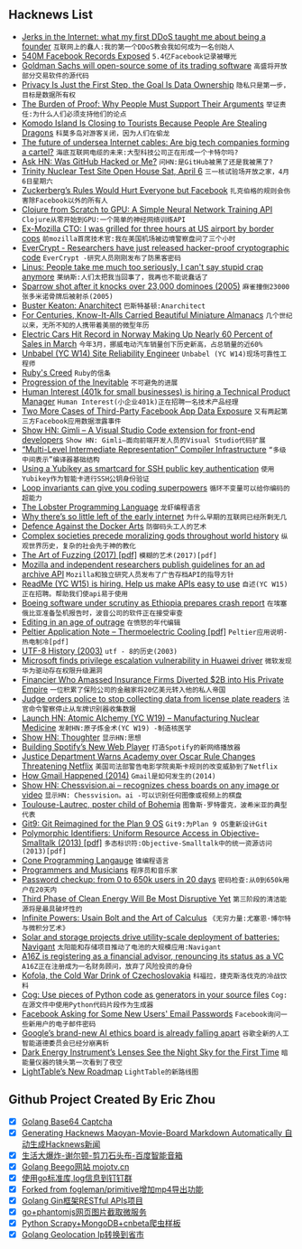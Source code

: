 ## Hacknews List


- [Jerks in the Internet: what my first DDoS taught me about being a founder](https://sergiomattei.com/posts/handling-the-jerks/)  `互联网上的蠢人:我的第一个DDoS教会我如何成为一名创始人`
- [540M Facebook Records Exposed](https://techcrunch.com/2019/04/03/facebook-records-exposed-server/)  `5.4亿Facebook记录被曝光`
- [Goldman Sachs will open-source some of its trading software](https://www.wsj.com/articles/goldmans-trading-floor-is-going-open-source-kind-of-11554285602)  `高盛将开放部分交易软件的源代码`
- [Privacy Is Just the First Step, the Goal Is Data Ownership](https://thetoolsweneed.com/privacy-is-just-the-first-step-the-goal-is-data-ownership/)  `隐私只是第一步，目标是数据所有权`
- [The Burden of Proof: Why People Must Support Their Arguments](https://effectiviology.com/burden-of-proof/)  `举证责任:为什么人们必须支持他们的论点`
- [Komodo Island Is Closing to Tourists Because People Are Stealing Dragons](https://www.travelandleisure.com/travel-news/indonesia-closing-island-protecting-endangered-komodo-dragons)  `科莫多岛对游客关闭，因为人们在偷龙`
- [The future of undersea Internet cables: Are big tech companies forming a cartel?](https://blog.apnic.net/2019/04/03/the-future-of-undersea-internet-cables-are-big-tech-companies-forming-a-cartel/)  `海底互联网电缆的未来:大型科技公司正在形成一个卡特尔吗?`
- [Ask HN: Was GitHub Hacked or Me?](item?id=19566075)  `问HN:是GitHub被黑了还是我被黑了?`
- [Trinity Nuclear Test Site Open House Sat, April 6](https://www.wsmr.army.mil/Trinity/Pages/Home.aspx)  `三一核试验场开放之家，4月6日星期六`
- [Zuckerberg’s Rules Would Hurt Everyone but Facebook](https://www.bloomberg.com/opinion/articles/2019-04-02/zuckerberg-op-ed-new-rules-would-hurt-everyone-but-facebook)  `扎克伯格的规则会伤害除Facebook以外的所有人`
- [Clojure from Scratch to GPU: A Simple Neural Network Training API](https://dragan.rocks/articles/19/Deep-Learning-in-Clojure-From-Scratch-to-GPU-12-A-Simple-Neural-Network-Training-API)  `Clojure从零开始到GPU:一个简单的神经网络训练API`
- [Ex-Mozilla CTO: I was grilled for three hours at US airport by border cops](https://www.theregister.co.uk/2019/04/02/us_border_patrol_search_demand_mozilla_cto/)  `前mozilla首席技术官:我在美国机场被边境警察盘问了三个小时`
- [EverCrypt - Researchers have just released hacker-proof cryptographic code](https://www.quantamagazine.org/how-the-evercrypt-library-creates-hacker-proof-cryptography-20190402/)  `EverCrypt -研究人员刚刚发布了防黑客密码`
- [Linus: People take me much too seriously, I can&#39;t say stupid crap anymore](https://www.zdnet.com/article/linus-torvalds-people-take-me-much-too-seriously-i-cant-say-stupid-crap-anymore/)  `莱纳斯:人们太把我当回事了，我再也不能说蠢话了`
- [Sparrow shot after it knocks over 23,000 dominoes (2005)](https://web.archive.org/web/20051126145855/http://www.dodemus.nl/)  `麻雀撞倒23000张多米诺骨牌后被射杀(2005)`
- [Buster Keaton: Anarchitect](http://www.lapsuslima.com/buster-keaton-anarchitect/)  `巴斯特基顿:Anarchitect`
- [For Centuries, Know-It-Alls Carried Beautiful Miniature Almanacs](https://www.atlasobscura.com/articles/miniature-almanacs)  `几个世纪以来，无所不知的人携带着美丽的微型年历`
- [Electric Cars Hit Record in Norway Making Up Nearly 60 Percent of Sales in March](https://www.npr.org/2019/04/02/709131281/electric-cars-hit-record-in-norway-making-up-nearly-60-of-sales-in-march?t=1554317167022)  `今年3月，挪威电动汽车销量创下历史新高，占总销量的近60%`
- [Unbabel (YC W14) Site Reliability Engineer](https://jobs.lever.co/unbabel/58d42ff2-398a-487e-9e71-5e4087f6a429)  `Unbabel (YC W14)现场可靠性工程师`
- [Ruby&#39;s Creed](https://metaredux.com/posts/2019/04/02/ruby-s-creed.html)  `Ruby的信条`
- [Progression of the Inevitable](https://kk.org/thetechnium/progression-of/)  `不可避免的进展`
- [Human Interest (401k for small businesses) is hiring a Technical Product Manager](https://humaninterest.com/careers)  `Human Interest(小企业401k)正在招聘一名技术产品经理`
- [Two More Cases of Third-Party Facebook App Data Exposure](https://www.upguard.com/breaches/facebook-user-data-leak)  `又有两起第三方Facebook应用数据泄露事件`
- [Show HN: Gimli – A Visual Studio Code extension for front-end developers](https://gimli.app/)  `Show HN: Gimli—面向前端开发人员的Visual Studio代码扩展`
- [“Multi-Level Intermediate Representation” Compiler Infrastructure](https://github.com/tensorflow/mlir)  `“多级中间表示”编译器基础结构`
- [Using a Yubikey as smartcard for SSH public key authentication](http://www.undeadly.org/cgi?action=article;sid=20190302235509)  `使用Yubikey作为智能卡进行SSH公钥身份验证`
- [Loop invariants can give you coding superpowers](https://yourbasic.org/algorithms/loop-invariants-explained/)  `循环不变量可以给你编码的超能力`
- [The Lobster Programming Language](http://strlen.com/lobster/)  `龙虾编程语言`
- [Why there’s so little left of the early internet](http://www.bbc.com/future/story/20190401-why-theres-so-little-left-of-the-early-internet)  `为什么早期的互联网已经所剩无几`
- [Defence Against the Docker Arts](https://blog.heroku.com/defence-against-the-docker-arts)  `防御码头工人的艺术`
- [Complex societies precede moralizing gods throughout world history](https://www.archaeology.wiki/blog/2019/03/28/complex-societies-precede-moralizing-gods-throughout-world-history/)  `纵观世界历史，复杂的社会先于神的教化`
- [The Art of Fuzzing (2017) [pdf]](https://sec-consult.com/wp-content/uploads/files/vulnlab/the_art_of_fuzzing_slides.pdf)  `模糊的艺术(2017)[pdf]`
- [Mozilla and independent researchers publish guidelines for an ad archive API](https://blog.mozilla.org/blog/2019/03/27/facebook-and-google-this-is-what-an-effective-ad-archive-api-looks-like/)  `Mozilla和独立研究人员发布了广告存档API的指导方针`
- [ReadMe (YC W15) is hiring. Help us make APIs easy to use](http://readme.io/careers)  `自述(YC W15)正在招聘。帮助我们使api易于使用`
- [Boeing software under scrutiny as Ethiopia prepares crash report](https://www.reuters.com/article/us-ethiopia-airplane-software/exclusive-boeing-software-engaged-repeatedly-before-crash-sources-idUSKCN1RF0YU)  `在埃塞俄比亚准备坠机报告时，波音公司的软件正在接受审查`
- [Editing in an age of outrage](https://www.ft.com/content/7d47be7e-4efb-11e9-b401-8d9ef1626294)  `在愤怒的年代编辑`
- [Peltier Application Note – Thermoelectric Cooling [pdf]](https://www.cui.com/catalog/resource/peltier-app-note.pdf)  `Peltier应用说明-热电制冷[pdf]`
- [UTF-8 History (2003)](https://www.cl.cam.ac.uk/~mgk25/ucs/utf-8-history.txt)  `utf - 8的历史(2003)`
- [Microsoft finds privilege escalation vulnerability in Huawei driver](https://www.microsoft.com/security/blog/2019/03/25/from-alert-to-driver-vulnerability-microsoft-defender-atp-investigation-unearths-privilege-escalation-flaw/)  `微软发现华为驱动存在权限升级漏洞`
- [Financier Who Amassed Insurance Firms Diverted $2B into His Private Empire](https://www.wsj.com/articles/financier-who-amassed-insurance-firms-diverted-2-billion-into-his-private-empire-11551367856)  `一位积累了保险公司的金融家将20亿美元转入他的私人帝国`
- [Judge orders police to stop collecting data from license plate readers](https://www.washingtonpost.com/crime-law/2019/04/02/judge-orders-fairfax-police-stop-collecting-data-license-plate-readers)  `法官命令警察停止从车牌识别器收集数据`
- [Launch HN: Atomic Alchemy (YC W19) – Manufacturing Nuclear Medicine](item?id=19565224)  `发射HN:原子炼金术(YC W19) -制造核医学`
- [Show HN: Thoughter](https://aytwit.com/thoughter)  `显示HN:思想`
- [Building Spotify’s New Web Player](https://labs.spotify.com/2019/03/25/building-spotifys-new-web-player/)  `打造Spotify的新网络播放器`
- [Justice Department Warns Academy over Oscar Rule Changes Threatening Netflix](https://variety.com/2019/politics/news/doj-oscar-rules-changes-netflix-1203178413/)  `美国司法部警告电影学院奥斯卡规则的改变威胁到了Netflix`
- [How Gmail Happened (2014)](http://time.com/43263/gmail-10th-anniversary/)  `Gmail是如何发生的(2014)`
- [Show HN: Chessvision.ai – recognizes chess boards on any image or video](https://chessvision.ai/)  `显示HN: Chessvision。ai -可以识别任何图像或视频上的棋盘`
- [Toulouse-Lautrec, poster child of Bohemia](https://spectator.us/toulouse-lautrec-poster-child/)  `图鲁斯·罗特雷克，波希米亚的典型代表`
- [Git9: Git Reimagined for the Plan 9 OS](https://bitbucket.org/oridb/git9)  `Git9:为Plan 9 OS重新设计Git`
- [Polymorphic Identifiers: Uniform Resource Access in Objective-Smalltalk (2013) [pdf]](https://www.hpi.uni-potsdam.de/hirschfeld/publications/media/WeiherHirschfeld_2013_PolymorphicIdentifiersUniformResourceAccessInObjectiveSmalltalk_AcmDL.pdf)  `多态标识符:Objective-Smalltalk中的统一资源访问(2013)[pdf]`
- [Cone Programming Langauge](http://cone.jondgoodwin.com)  `锥编程语言`
- [Programmers and Musicians](https://jacobobryant.com/post/2019/practice/)  `程序员和音乐家`
- [Password checkup: from 0 to 650k users in 20 days](https://elie.net/blog/security/password-checkup-from-0-to-650-000-users-in-20-days/)  `密码检查:从0到650k用户在20天内`
- [Third Phase of Clean Energy Will Be Most Disruptive Yet](http://rameznaam.com/2019/04/02/the-third-phase-of-clean-energy-will-be-the-most-disruptive-yet/)  `第三阶段的清洁能源将是最具破坏性的`
- [Infinite Powers: Usain Bolt and the Art of Calculus](https://www.quantamagazine.org/infinite-powers-usain-bolt-and-the-art-of-calculus-20190403/)  `《无穷力量:尤塞恩·博尔特与微积分艺术》`
- [Solar and storage projects drive utility-scale deployment of batteries: Navigant](https://www.utilitydive.com/news/solar-storage-projects-to-drive-utility-scale-deployment-of-batteries-na/551724/)  `太阳能和存储项目推动了电池的大规模应用:Navigant`
- [A16Z is registering as a financial advisor, renouncing its status as a VC](https://www.forbes.com/sites/alexkonrad/2019/04/02/andreessen-horowitz-is-blowing-up-the-venture-capital-model-again/)  `A16Z正在注册成为一名财务顾问，放弃了风险投资的身份`
- [Kofola, the Cold War Drink of Czechoslovakia](http://www.bbc.com/travel/story/20190329-the-cold-war-era-drink-that-rivals-cola)  `科福拉，捷克斯洛伐克的冷战饮料`
- [Cog: Use pieces of Python code as generators in your source files](https://nedbatchelder.com/code/cog/)  `Cog:在源文件中使用Python代码片段作为生成器`
- [Facebook Asking for Some New Users&#39; Email Passwords](https://www.thedailybeast.com/beyond-sketchy-facebook-demanding-some-new-users-email-passwords)  `Facebook询问一些新用户的电子邮件密码`
- [Google’s brand-new AI ethics board is already falling apart](https://www.vox.com/future-perfect/2019/4/3/18292526/google-ai-ethics-board-letter-acquisti-kay-coles-james)  `谷歌全新的人工智能道德委员会已经分崩离析`
- [Dark Energy Instrument’s Lenses See the Night Sky for the First Time](https://newscenter.lbl.gov/2019/04/03/dark-energy-instruments-lenses-see-night-sky-first-time/)  `暗能量仪器的镜头第一次看到了夜空`
- [LightTable’s New Roadmap](http://lighttable.com/2019/03/31/New-year-old-plans/)  `LightTable的新路线图`

## Github Project Created By Eric Zhou

- [x] [Golang Base64 Captcha](https://github.com/mojocn/base64Captcha)
- [x] [Generating Hacknews Maoyan-Movie-Board Markdown Automatically 自动生成Hacknews新闻](https://github.com/dejavuzhou/md-genie)
- [x] [生活大爆炸-谢尔顿-剪刀石头布-百度智能音箱](https://github.com/mojocn/dueros-bang-game)
- [x] [Golang Beego网站 mojotv.cn](https://github.com/mojocn/www.mojotv.cn)
- [x] [使用go标准库,log信息到钉钉群](https://github.com/mojocn/dooger)
- [x] [Forked from fogleman/primitive增加mp4导出功能](https://github.com/mojocn/primitive)
- [x] [Golang Gin框架RESTful APIs项目](https://github.com/JJJJJJJerk/ezier-golang-web-api-framework)
- [x] [go+phantomjs网页图片截取微服务](https://github.com/mojocn/screen_shot)
- [x] [Python Scrapy+MongoDB+cnbeta爬虫样板](https://github.com/mojocn/scrapy_mongodb_boilerplate_cnbeta)
- [x] [Golang Geolocation Ip转换到省市](https://github.com/mojocn/ip2location)